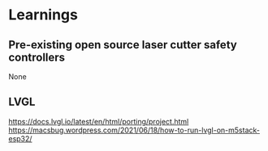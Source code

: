 # Learnings

## Pre-existing open source laser cutter safety controllers

None

## LVGL

https://docs.lvgl.io/latest/en/html/porting/project.html
https://macsbug.wordpress.com/2021/06/18/how-to-run-lvgl-on-m5stack-esp32/